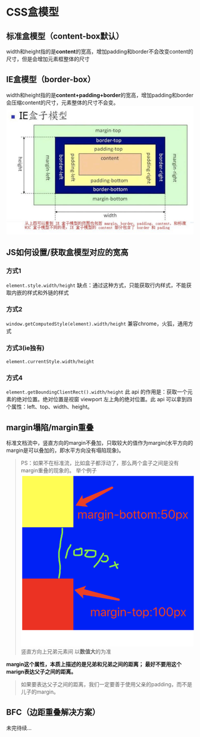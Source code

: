 # CSS盒模型

## 标准盒模型（content-box默认）
width和height指的是**content**的宽高，增加padding和border不会改变content的尺寸，但是会增加元素框整体的尺寸

## IE盒模型（border-box）
width和height指的是**content+padding+border**的宽高，增加padding和border会压缩content的尺寸，元素整体的尺寸不会变。
![cssbox1](https://github.com/HanochMa/PictureBed/raw/main/blogs/cssbox1.png)

## JS如何设置/获取盒模型对应的宽高

### 方式1
`element.style.width/height`
缺点：通过这种方式，只能获取行内样式，不能获取内嵌的样式和外链的样式
### 方式2
`window.getComputedStyle(element).width/height`
兼容chrome，火狐，通用方式
### 方式3(ie独有)
`element.currentStyle.width/height`
### 方式4
`element.getBoundingClientRect().width/height`
此 api 的作用是：获取一个元素的绝对位置。绝对位置是视窗 viewport 左上角的绝对位置。此 api 可以拿到四个属性：left、top、width、height。

## margin塌陷/margin重叠
标准文档流中，竖直方向的margin不叠加，只取较大的值作为margin(水平方向的margin是可以叠加的，即水平方向没有塌陷现象)。
> PS：如果不在标准流，比如盒子都浮动了，那么两个盒子之间是没有margin重叠的现象的。
举个例子
![cssbox2](https://github.com/HanochMa/PictureBed/raw/main/blogs/cssbox2.png)
竖直方向上兄弟元素间 以**数值大**的为准

**margin这个属性，本质上描述的是兄弟和兄弟之间的距离； 最好不要用这个marign表达父子之间的距离。**
> 如果要表达父子之间的距离，我们一定要善于使用父亲的padding，而不是儿子的margin。

## BFC（边距重叠解决方案）
未完待续...

<git-talk />